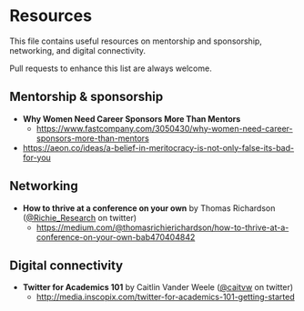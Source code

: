 # Resources

This file contains useful resources on mentorship and sponsorship, networking, and digital connectivity.

Pull requests to enhance this list are always welcome.

## Mentorship & sponsorship

* **Why Women Need Career Sponsors More Than Mentors**
  * https://www.fastcompany.com/3050430/why-women-need-career-sponsors-more-than-mentors
* https://aeon.co/ideas/a-belief-in-meritocracy-is-not-only-false-its-bad-for-you

## Networking

* **How to thrive at a conference on your own** by Thomas Richardson ([@Richie_Research](https://twitter.com/Richie_Research) on twitter)
  * https://medium.com/@thomasrichierichardson/how-to-thrive-at-a-conference-on-your-own-bab470404842

## Digital connectivity 

* **Twitter for Academics 101** by Caitlin Vander Weele ([@caitvw](https://twitter.com/caitvw) on twitter)
  * http://media.inscopix.com/twitter-for-academics-101-getting-started
